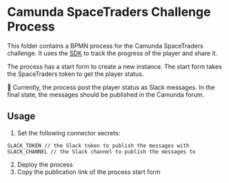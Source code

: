 # Camunda SpaceTraders Challenge Process

This folder contains a BPMN process for the Camunda SpaceTraders challenge. It uses the [SDK](../../sdk) to track the
progress of the player and share it.

The process has a start form to create a new instance. The start form takes the SpaceTraders token to get the player
status.

🚧 Currently, the process post the player status as Slack messages. In the final state, the messages should be published
in the Camunda forum.

## Usage

1. Set the following connector secrets:

```
SLACK_TOKEN // the Slack token to publish the messages with
SLACK_CHANNEL // the Slack channel to publish the messages to
```

2. Deploy the process
3. Copy the publication link of the process start form
